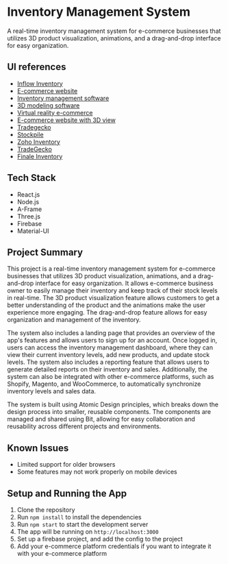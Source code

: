 # Inventory Management System

A real-time inventory management system for e-commerce businesses that utilizes 3D product visualization, animations, and a drag-and-drop interface for easy organization.

## UI references
- [Inflow Inventory](https://www.inflowinventory.com/features/3d-inventory-management/)
- [E-commerce website](https://www.amazon.com/)
- [Inventory management software](https://www.tradegecko.com/)
- [3D modeling software](https://www.autodesk.com/products/maya/overview)
- [Virtual reality e-commerce](https://www.virtualrealit.com/)
- [E-commerce website with 3D view](https://www.ikea.com/us/)
- [Tradegecko](https://www.tradegecko.com/)
- [Stockpile](https://www.stockpileinventory.com/)
- [Zoho Inventory](https://www.zoho.com/inventory/)
- [TradeGecko](https://www.tradegecko.com/)
- [Finale Inventory](https://www.finaleinventory.com/)

## Tech Stack
- React.js
- Node.js
- A-Frame
- Three.js
- Firebase 
- Material-UI

## Project Summary

This project is a real-time inventory management system for e-commerce businesses that utilizes 3D product visualization, animations, and a drag-and-drop interface for easy organization. It allows e-commerce business owner to easily manage their inventory and keep track of their stock levels in real-time. The 3D product visualization feature allows customers to get a better understanding of the product and the animations make the user experience more engaging. The drag-and-drop feature allows for easy organization and management of the inventory.

The system also includes a landing page that provides an overview of the app's features and allows users to sign up for an account. Once logged in, users can access the inventory management dashboard, where they can view their current inventory levels, add new products, and update stock levels. The system also includes a reporting feature that allows users to generate detailed reports on their inventory and sales. Additionally, the system can also be integrated with other e-commerce platforms, such as Shopify, Magento, and WooCommerce, to automatically synchronize inventory levels and sales data.

The system is built using Atomic Design principles, which breaks down the design process into smaller, reusable components. The components are managed and shared using Bit, allowing for easy collaboration and reusability across different projects and environments.
## Known Issues
- Limited support for older browsers
- Some features may not work properly on mobile devices

## Setup and Running the App
1. Clone the repository
2. Run `npm install` to install the dependencies
3. Run `npm start` to start the development server
4. The app will be running on `http://localhost:3000`
5. Set up a firebase project, and add the config to the project 
6. Add your e-commerce platform credentials if you want to integrate it with your e-commerce platform
